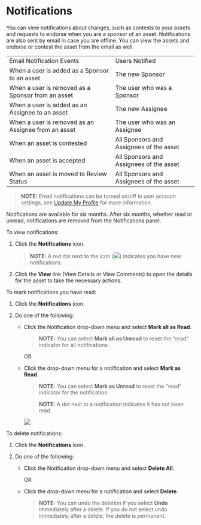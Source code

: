 # Notifications

You can view notifications about changes, such as contests to your
assets and requests to endorse when you are a sponsor of an asset.
Notifications are also sent by email in case you are offline. You can
view the assets and endorse or contest the asset from the email as
well.

|                                                     |                                         |
| --------------------------------------------------- | --------------------------------------- |
| Email Notification Events                           | Users Notified                          |
| When a user is added as a Sponsor to an asset       | The new Sponsor                         |
| When a user is removed as a Sponsor from an asset   | The user who was a Sponsor              |
| When a user is added as an Assignee to an asset     | The new Assignee                        |
| When a user is removed as an Assignee from an asset | The user who was an Assignee            |
| When an asset is contested                          | All Sponsors and Assignees of the asset |
| When an asset is accepted                           | All Sponsors and Assignees of the asset |
| When an asset is moved to Review Status             | All Sponsors and Assignees of the asset |

>**NOTE:** Email notifications can be turned on/off in user account
settings, see [Update My Profile](Update%20My%20Profile.md) for more
information.

Notifications are available for six months. After six months, whether
read or unread, notifications are removed from the Notifications panel.

To view notifications:

1.  Click the **Notifications** icon.
    
    >**NOTE:** A red dot next to the icon
    (![](Resources/Images/notification_icon.png)) indicates you have new
    notifications.

2.  Click the **View** link (View Details or View Comments) to open the
    details for the asset to take the necessary actions.

To mark notifications you have read:

1.  Click the **Notifications** icon.

2.  Do one of the following:
    
      - Click the Notification drop-down menu and select **Mark all as
        Read**.
        
        >**NOTE:** You can select **Mark all as Unread** to reset the
        “read” indicator for all notifications.
        
        OR
    
      - Click the drop-down menu for a notification and select **Mark as
        Read**.
        
        >**NOTE:** You can select **Mark as Unread** to reset the “read”
        indicator for the notification.
        
        >**NOTE:** A dot next to a notification indicates it has not been
        read.
        
        ![](Resources/Images/Notifications.png)

To delete notifications:

1.  Click the **Notifications** icon.

2.  Do one of the following:
    
      - Click the Notification drop-down menu and select **Delete All**.
        
        OR
    
      - Click the drop-down menu for a notification and select
        **Delete**.
        
        >**NOTE:** You can undo the deletion if you select **Undo**
        immediately after a delete. If you do not select undo
        immediately after a delete, the delete is permanent.
